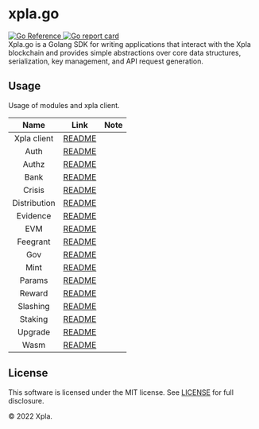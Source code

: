 # xpla.go
<div align="left">
  <a href="https://pkg.go.dev/github.com/Moonyongjung/xpla.go">
    <img src="https://pkg.go.dev/badge/github.com/Moonyongjung/xpla.go.svg" alt="Go Reference">
  </a>
  <a href="https://goreportcard.com/report/github.com/Moonyongjung/xpla.go">
    <img alt="Go report card" src="https://goreportcard.com/badge/github.com/Moonyongjung/xpla.go" />
  </a>
</div>
Xpla.go is a Golang SDK for writing applications that interact with the Xpla blockchain and provides simple abstractions over core data structures, serialization, key management, and API request generation.

## Usage
Usage of modules and xpla client.

|Name|Link|Note|
|:---:|:---:|:---:|
|Xpla client|[README](./client/README.md)||
|Auth|[README](./core/auth/README.md)||
|Authz|[README](./core/authz/README.md)||
|Bank|[README](./core/bank/README.md)||
|Crisis|[README](./core/crisis/README.md)||
|Distribution|[README](./core/distribution/README.md)||
|Evidence|[README](./core/evidence/README.md)||
|EVM|[README](./core/evm/README.md)||
|Feegrant|[README](./core/feegrant/README.md)||
|Gov|[README](./core/gov/README.md)||
|Mint|[README](./core/mint/README.md)||
|Params|[README](./core/params/README.md)||
|Reward|[README](./core/reward/README.md)||
|Slashing|[README](./core/slashing/README.md)||
|Staking|[README](./core/staking/README.md)||
|Upgrade|[README](./core/upgrade/README.md)||
|Wasm|[README](./core/wasm/README.md)||

## License
This software is licensed under the MIT license. See [LICENSE](./LICENSE) for full disclosure.

© 2022 Xpla.